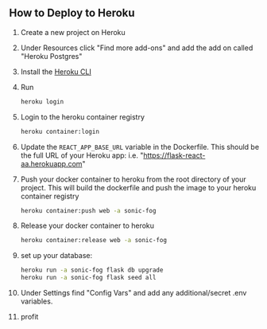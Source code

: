 ## How to Deploy to Heroku

1. Create a new project on Heroku
2. Under Resources click "Find more add-ons" and add the add on called "Heroku Postgres"
3. Install the [Heroku CLI](https://devcenter.heroku.com/articles/heroku-command-line)
4. Run

   ```bash
   heroku login
   ```

5. Login to the heroku container registry

   ```bash
   heroku container:login
   ```

6. Update the `REACT_APP_BASE_URL` variable in the Dockerfile.
   This should be the full URL of your Heroku app: i.e. "https://flask-react-aa.herokuapp.com"
7. Push your docker container to heroku from the root directory of your project.
   This will build the dockerfile and push the image to your heroku container registry

   <!-- {NAME_OF_HEROKU_APP} = sonic-fog -->

   ```bash
   heroku container:push web -a sonic-fog
   ```

8. Release your docker container to heroku

   <!-- {NAME_OF_HEROKU_APP} = sonic-fog -->

   ```bash
   heroku container:release web -a sonic-fog
   ```

9. set up your database:

   <!-- {NAME_OF_HEROKU_APP} = sonic-fog -->

   ```bash
   heroku run -a sonic-fog flask db upgrade
   heroku run -a sonic-fog flask seed all
   ```

10. Under Settings find "Config Vars" and add any additional/secret .env variables.

11. profit
